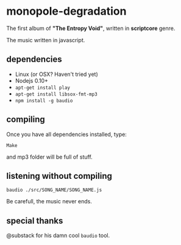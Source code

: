# monopole-degradation

The first album of **"The Entropy Void"**, written in **scriptcore** genre.

The music written in javascript.

## dependencies

 * Linux (or OSX? Haven't tried yet)
 * Nodejs 0.10+
 * `apt-get install play`
 * `apt-get install libsox-fmt-mp3`
 * `npm install -g baudio`

## compiling

Once you have all dependencies installed, type:

    Make

and mp3 folder will be full of stuff.

## listening without compiling

    baudio ./src/SONG_NAME/SONG_NAME.js

Be carefull, the music never ends.

## special thanks

@substack for his damn cool `baudio` tool.
